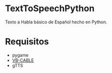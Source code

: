 # TextToSpeechPython

Texto a Habla básico de Español hecho en Python.

# Requisitos
- pygame
- [VB-CABLE](https://vb-audio.com/Cable/)
- gTTS
